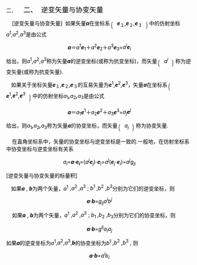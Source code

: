 <div class=Section1>
<p class=MsoNormal align=left style='margin-left:36.0pt;text-align:left;
text-indent:-36.0pt'><span lang=EN-US>二、<span style='font:7.0pt "Times New Roman"'>&nbsp;&nbsp;&nbsp;&nbsp;&nbsp;&nbsp;&nbsp;
</span></span><span lang=ZH-CN style='font-size:14.0pt;font-family:宋体_GB2312;
color:black'>二、</span><span lang=EN-US style='font-size:7.0pt;color:black'>&nbsp;&nbsp;&nbsp;
</span><span lang=ZH-CN style='font-size:14.0pt;font-family:宋体_GB2312;
color:black'>逆变矢量与协变矢量</span></p>
<p class=MsoNormal align=left style='text-align:left'><span lang=EN-US
style='color:black'>&nbsp;&nbsp;&nbsp; [</span><span lang=ZH-CN
style='font-family:宋体_GB2312;color:black'>逆变矢量与协变矢量</span><span lang=EN-US
style='color:black'>]&nbsp; </span><span lang=ZH-CN style='font-family:宋体_GB2312;
color:black'>如果矢量</span><b><i><span lang=EN-US style='color:black'>a</span></i></b><span
lang=ZH-CN style='font-family:宋体_GB2312;color:black'>在坐标系</span><sub><span
lang=EN-US style='color:black'><img width=19 height=25
src="res/17e9d95da129bdd93c34fb6cc6aaaa52_5616_files/image002.gif" u1:shapes="_x0000_i1025"
align=absmiddle></span></sub><b><i><span lang=EN-US style='color:black'>e</span></i></b><sub><span
lang=ZH-CN style='font-family:宋体_GB2312;color:black'>１</span></sub><span
lang=EN-US style='color:black'>,<b><i>e</i></b></span><sub><span lang=ZH-CN
style='font-family:宋体_GB2312;color:black'>２</span></sub><span lang=EN-US
style='color:black'>,<b><i>e</i></b></span><sub><span lang=ZH-CN
style='font-family:宋体_GB2312;color:black'>３</span><span lang=EN-US
style='color:black'><img width=19 height=25
src="res/17e9d95da129bdd93c34fb6cc6aaaa52_5616_files/image004.gif" u1:shapes="_x0000_i1026"
align=absmiddle></span></sub><span lang=ZH-CN style='font-family:宋体_GB2312;
color:black'>中的仿射坐标</span><i><span lang=EN-US style='color:black'>a</span></i><sup><span
lang=EN-US style='color:black'>1</span></sup><span lang=EN-US style='color:
black'>,<i>a</i><sup>2</sup>,<i>a</i><sup>3</sup></span><span lang=ZH-CN
style='font-family:宋体_GB2312;color:black'>是由公式</span></p>
<p class=MsoNormal align=center style='text-align:center'><b><i><span
lang=EN-US style='color:black'>a</span></i></b><span lang=ZH-CN
style='font-family:宋体_GB2312;color:black'>＝</span><i><span lang=EN-US
style='color:black'>a</span></i><sup><span lang=EN-US style='color:black'>1</span></sup><b><i><span
lang=EN-US style='color:black'>e</span></i></b><sub><span lang=EN-US
style='color:black'>1</span></sub><span lang=ZH-CN style='font-family:宋体_GB2312;
color:black'>＋</span><i><span lang=EN-US style='color:black'>a</span></i><sup><span
lang=EN-US style='color:black'>2</span></sup><b><i><span lang=EN-US
style='color:black'>e</span></i></b><sub><span lang=EN-US style='color:black'>2</span></sub><span
lang=ZH-CN style='font-family:宋体_GB2312;color:black'>＋</span><i><span
lang=EN-US style='color:black'>a</span></i><sup><span lang=EN-US
style='color:black'>3</span></sup><b><i><span lang=EN-US style='color:black'>e</span></i></b><sub><span
lang=EN-US style='color:black'>3</span></sub><span lang=EN-US style='color:
black'>=<i>a<sup>i</sup><b>e</b><sub>i</sub></i></span></p>
<p class=MsoNormal align=left style='text-align:left'><span lang=ZH-CN
style='font-family:宋体_GB2312;color:black'>给出，则</span><i><span lang=EN-US
style='color:black'>a</span></i><sup><span lang=EN-US style='color:black'>1</span></sup><span
lang=EN-US style='color:black'>,<i>a</i><sup>2</sup>,<i>a</i><sup>3</sup></span><span
lang=ZH-CN style='font-family:宋体_GB2312;color:black'>称为矢量</span><b><i><span
lang=EN-US style='color:black'>a</span></i></b><span lang=ZH-CN
style='font-family:宋体_GB2312;color:black'>的逆变坐标</span><span lang=EN-US
style='color:black'>(</span><span lang=ZH-CN style='font-family:宋体_GB2312;
color:black'>或称为抗变坐标</span><span lang=EN-US style='color:black'>)</span><span
lang=ZH-CN style='font-family:宋体_GB2312;color:black'>，而矢量</span><sub><span
lang=EN-US style='color:black'><img width=19 height=25
src="res/17e9d95da129bdd93c34fb6cc6aaaa52_5616_files/image005.gif" u1:shapes="_x0000_i1027"
align=absmiddle></span></sub><i><span lang=EN-US style='color:black'>a<sup>i</sup></span></i><sub><span
lang=EN-US style='color:black'><img width=19 height=25
src="res/17e9d95da129bdd93c34fb6cc6aaaa52_5616_files/image006.gif" u1:shapes="_x0000_i1028"
align=absmiddle></span></sub><span lang=ZH-CN style='font-family:宋体_GB2312;
color:black'>称为逆变矢量</span><span lang=EN-US style='color:black'>(</span><span
lang=ZH-CN style='font-family:宋体_GB2312;color:black'>或称为抗变矢量</span><span
lang=EN-US style='color:black'>).</span></p>
<p class=MsoNormal align=left style='text-align:left'><b><span lang=EN-US
style='color:black'>&nbsp;&nbsp;&nbsp; </span></b><span lang=ZH-CN
style='font-family:宋体_GB2312;color:black'>如果关于坐标矢量</span><b><i><span
lang=EN-US style='color:black'>e</span></i></b><sub><span lang=ZH-CN
style='font-family:宋体_GB2312;color:black'>１</span></sub><span lang=EN-US
style='color:black'>,<b><i>e</i></b></span><sub><span lang=ZH-CN
style='font-family:宋体_GB2312;color:black'>２</span></sub><span lang=EN-US
style='color:black'>,<b><i>e</i></b></span><sub><span lang=ZH-CN
style='font-family:宋体_GB2312;color:black'>３</span></sub><span lang=ZH-CN
style='font-family:宋体_GB2312;color:black'>的互易矢量为</span><b><i><span lang=EN-US
style='color:black'>e</span></i></b><sup><span lang=EN-US style='color:black'>1</span></sup><span
lang=EN-US style='color:black'>,<b><i>e</i></b><sup>2</sup>,<b><i>e</i></b><sup>3</sup></span><span
lang=ZH-CN style='font-family:宋体_GB2312;color:black'>，矢量</span><b><i><span
lang=EN-US style='color:black'>a</span></i></b><span lang=ZH-CN
style='font-family:宋体_GB2312;color:black'>在坐标系</span><sub><span lang=EN-US
style='color:black'><img width=19 height=25
src="res/17e9d95da129bdd93c34fb6cc6aaaa52_5616_files/image007.gif" u1:shapes="_x0000_i1029"
align=absmiddle></span></sub><b><i><span lang=EN-US style='color:black'>e</span></i></b><sup><span
lang=EN-US style='color:black'>1</span></sup><span lang=EN-US style='color:
black'>,<b><i>e</i></b><sup>2</sup>,<b><i>e</i></b><sup>3</sup><sub><img
width=19 height=25 src="res/17e9d95da129bdd93c34fb6cc6aaaa52_5616_files/image008.gif"
u1:shapes="_x0000_i1030" align=absmiddle></sub></span><span lang=ZH-CN
style='font-family:宋体_GB2312;color:black'>中的仿射坐标</span><i><span lang=EN-US
style='color:black'>a</span></i><sub><span lang=EN-US style='color:black'>1</span></sub><b><i><span
lang=EN-US style='color:black'>,</span></i></b><i><span lang=EN-US
style='color:black'>a</span></i><sub><span lang=EN-US style='color:black'>2</span></sub><b><i><span
lang=EN-US style='color:black'>,</span></i></b><i><span lang=EN-US
style='color:black'>a</span></i><sub><span lang=EN-US style='color:black'>3</span></sub><span
lang=ZH-CN style='font-family:宋体_GB2312;color:black'>是由公式</span></p>
<p class=MsoNormal align=center style='text-align:center'><b><i><span
lang=EN-US style='color:black'>a</span></i></b><span lang=ZH-CN
style='font-family:宋体_GB2312;color:black'>＝</span><i><span lang=EN-US
style='color:black'>a</span></i><sub><span lang=EN-US style='color:black'>1</span></sub><b><i><span
lang=EN-US style='color:black'>e</span></i></b><sup><span lang=EN-US
style='color:black'>1</span></sup><span lang=ZH-CN style='font-family:宋体_GB2312;
color:black'>＋</span><i><span lang=EN-US style='color:black'>a</span></i><sub><span
lang=EN-US style='color:black'>2</span></sub><b><i><span lang=EN-US
style='color:black'>e</span></i></b><sup><span lang=EN-US style='color:black'>2</span></sup><span
lang=ZH-CN style='font-family:宋体_GB2312;color:black'>＋</span><i><span
lang=EN-US style='color:black'>a</span></i><sub><span lang=EN-US
style='color:black'>3</span></sub><b><i><span lang=EN-US style='color:black'>e</span></i></b><sup><span
lang=EN-US style='color:black'>3</span></sup><span lang=EN-US style='color:
black'>=<i>a<sub>j</sub><b>e</b><sup>j</sup></i></span></p>
<p class=MsoNormal align=left style='text-align:left'><span lang=ZH-CN
style='font-family:宋体_GB2312;color:black'>给出，则</span><i><span lang=EN-US
style='color:black'>a</span></i><sub><span lang=EN-US style='color:black'>1</span></sub><b><i><span
lang=EN-US style='color:black'>,</span></i></b><i><span lang=EN-US
style='color:black'>a</span></i><sub><span lang=EN-US style='color:black'>2</span></sub><b><i><span
lang=EN-US style='color:black'>,</span></i></b><i><span lang=EN-US
style='color:black'>a</span></i><sub><span lang=EN-US style='color:black'>3</span></sub><span
lang=ZH-CN style='font-family:宋体_GB2312;color:black'>称为矢量</span><b><i><span
lang=EN-US style='color:black'>a</span></i></b><span lang=ZH-CN
style='font-family:宋体_GB2312'>的<span style='color:black'>协变坐标，而矢量</span></span><sub><span
lang=EN-US style='color:black'><img width=19 height=25
src="res/17e9d95da129bdd93c34fb6cc6aaaa52_5616_files/image009.gif" u1:shapes="_x0000_i1031"
align=absmiddle></span></sub><i><span lang=EN-US style='color:black'>a<sub>j</sub></span></i><sub><span
lang=EN-US style='color:black'><img width=19 height=25
src="res/17e9d95da129bdd93c34fb6cc6aaaa52_5616_files/image010.gif" u1:shapes="_x0000_i1032"
align=absmiddle></span></sub><span lang=ZH-CN style='font-family:宋体_GB2312;
color:black'>称为协变矢量</span><span lang=EN-US style='color:black'>.</span></p>
<p class=MsoNormal align=left style='text-align:left'><span lang=EN-US
style='color:black'>&nbsp;&nbsp;&nbsp; </span><span lang=ZH-CN
style='font-family:宋体_GB2312;color:black'>在直角坐标系中，矢量的协变坐标与逆变坐标是一致的</span><span
lang=EN-US style='color:black'>.</span><span lang=ZH-CN style='font-family:
宋体_GB2312;color:black'>一般地，在仿射坐标系中协变坐标与逆变坐标有关系</span></p>
<p class=MsoNormal align=center style='text-align:center'><i><span lang=EN-US
style='color:black'>a<sub>i</sub></span></i><span lang=EN-US style='color:black'>=<b><i>a</i></b></span><b><span
lang=ZH-CN style='font-family:宋体_GB2312;color:black'>·</span><i><span
lang=EN-US style='color:black'>e<sub>i</sub></span></i></b><span lang=EN-US
style='color:black'>=(<i>a<sup>j</sup><b>e</b><sub>j</sub></i>)</span><span
lang=ZH-CN style='font-family:宋体_GB2312;color:black'>·</span><b><i><span
lang=EN-US style='color:black'>e</span></i></b><i><sub><span lang=EN-US
style='color:black'>i</span></sub></i><span lang=EN-US style='color:black'>=<i>a<sup>j</sup></i>(<b><i>e</i></b><i><sub>j</sub></i></span><span
lang=ZH-CN style='font-family:宋体_GB2312;color:black'>·</span><b><i><span
lang=EN-US style='color:black'>e</span></i></b><i><sub><span lang=EN-US
style='color:black'>i</span></sub></i><span lang=EN-US style='color:black'>)=<i>a<sup>j</sup>g<sub>ji</sub></i></span></p>
<p class=MsoNormal align=left style='text-align:left'><span lang=EN-US
style='color:black'>[</span><span lang=ZH-CN style='font-family:宋体_GB2312;
color:black'>逆变矢量与协变矢量的标量积</span><span lang=EN-US style='color:black'>]</span></p>
<p class=MsoNormal align=left style='text-align:left'><b><span lang=EN-US
style='color:black'>&nbsp;&nbsp;&nbsp; </span></b><span lang=ZH-CN
style='font-family:宋体_GB2312;color:black'>如果</span><b><i><span lang=EN-US
style='color:black'>a</span></i></b><span lang=EN-US style='color:black'> , <b><i>b</i></b></span><span
lang=ZH-CN style='font-family:宋体_GB2312;color:black'>为两个矢量，</span><i><span
lang=EN-US style='color:black'>a</span></i><sup><span lang=EN-US
style='color:black'>1</span></sup><span lang=EN-US style='color:black'> ,<i>a</i><sup>2
</sup>,<i>a</i><sup>3</sup> ; <i>b</i><sup>1 </sup>,<i>b</i><sup>2</sup> ,<i>b</i><sup>3</sup></span><span
lang=ZH-CN style='font-family:宋体_GB2312;color:black'>分别为它们的逆变坐标，则</span></p>
<p class=MsoNormal align=center style='text-align:center'><b><i><span
lang=EN-US style='color:black'>a</span></i></b><b><span lang=ZH-CN
style='font-family:宋体_GB2312;color:black'>·</span><i><span lang=EN-US
style='color:black'>b</span></i></b><span lang=EN-US style='color:black'>=<i>g<sub>ij</sub>a<sup>i</sup>b<sup>j</sup></i></span></p>
<p class=MsoNormal align=left style='text-align:left'><span lang=EN-US
style='color:black'>&nbsp;&nbsp;&nbsp; </span><span lang=ZH-CN
style='font-family:宋体_GB2312;color:black'>如果</span><b><i><span lang=EN-US
style='color:black'>a</span></i></b><span lang=EN-US style='color:black'> , <b><i>b</i></b></span><span
lang=ZH-CN style='font-family:宋体_GB2312;color:black'>为两个矢量，</span><i><span
lang=EN-US style='color:black'>a</span></i><sup><span lang=EN-US
style='color:black'>1</span></sup><span lang=EN-US style='color:black'> ,<i>a</i><sup>2
</sup>,<i>a</i><sup>3</sup> ; <i>b</i><sub>1 </sub>,<i>b</i><sub>2</sub> ,<i>b</i><sub>3</sub></span><span
lang=ZH-CN style='font-family:宋体_GB2312;color:black'>分别为它们的协变坐标，则</span></p>
<p class=MsoNormal align=center style='text-align:center'><b><i><span
lang=EN-US style='color:black'>a</span></i></b><b><span lang=ZH-CN
style='font-family:宋体_GB2312;color:black'>·</span><i><span lang=EN-US
style='color:black'>b</span></i></b><span lang=EN-US style='color:black'>=<i>g<sup>ij</sup>a<sub>i</sub>a<sub>j</sub></i></span></p>
<p class=MsoNormal align=left style='text-align:left'><span lang=ZH-CN
style='font-family:宋体_GB2312;color:black'>如果</span><b><i><span lang=EN-US
style='color:black'>a</span></i></b><span lang=ZH-CN style='font-family:宋体_GB2312;
color:black'>的逆变坐标为</span><i><span lang=EN-US style='color:black'>a</span></i><sup><span
lang=EN-US style='color:black'>1</span></sup><span lang=EN-US style='color:
black'>,<i>a</i><sup>2</sup>,<i>a</i><sup>3</sup>,<b><i>b</i></b></span><span
lang=ZH-CN style='font-family:宋体_GB2312;color:black'>的协变坐标为</span><i><span
lang=EN-US style='color:black'>b</span></i><sup><span lang=EN-US
style='color:black'>1 </span></sup><span lang=EN-US style='color:black'>,<i>b</i><sup>2</sup>
,<i>b</i><sup>3</sup> , </span><span lang=ZH-CN style='font-family:宋体_GB2312;
color:black'>则</span></p>
<p class=MsoNormal align=center style='text-align:center'><b><i><span
lang=EN-US style='color:black'>a</span></i></b><b><span lang=ZH-CN
style='font-family:宋体_GB2312;color:black'>·</span><i><span lang=EN-US
style='color:black'>b</span></i></b><span lang=EN-US style='color:black'>=<i>a<sup>i</sup>b<sub>i</sub></i></span></p>
</div>